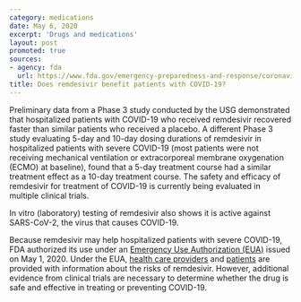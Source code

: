 ```yaml
---
category: medications
date: May 6, 2020
excerpt: 'Drugs and medications'
layout: post
promoted: true
sources:
- agency: fda
  url: https://www.fda.gov/emergency-preparedness-and-response/coronavirus-disease-2019-covid-19/coronavirus-disease-2019-covid-19-frequently-asked-questions#5ebcd92778fc0
title: Does remdesivir benefit patients with COVID-19?
---
```


Preliminary data from a Phase 3 study conducted by the USG demonstrated that hospitalized patients with COVID-19 who received remdesivir recovered faster than similar patients who received a placebo. A different Phase 3 study evaluating 5-day and 10-day dosing durations of remdesivir in hospitalized patients with severe COVID-19 (most patients were not receiving mechanical ventilation or extracorporeal membrane oxygenation (ECMO) at baseline), found that a 5-day treatment course had a similar treatment effect as a 10-day treatment course. The safety and efficacy of remdesivir for treatment of COVID-19 is currently being evaluated in multiple clinical trials.

In vitro (laboratory) testing of remdesivir also shows it is active against SARS-CoV-2, the virus that causes COVID-19.

Because remdesivir may help hospitalized patients with severe COVID-19, FDA authorized its use under an [Emergency Use Authorization (EUA)](https://www.fda.gov/emergency-preparedness-and-response/mcm-legal-regulatory-and-policy-framework/emergency-use-authorization) issued on May 1, 2020. Under the EUA, [health care providers](https://www.fda.gov/media/137566/download) and [patients](https://www.fda.gov/media/137565/download) are provided with information about the risks of remdesivir. However, additional evidence from clinical trials are necessary to determine whether the drug is safe and effective in treating or preventing COVID-19.
